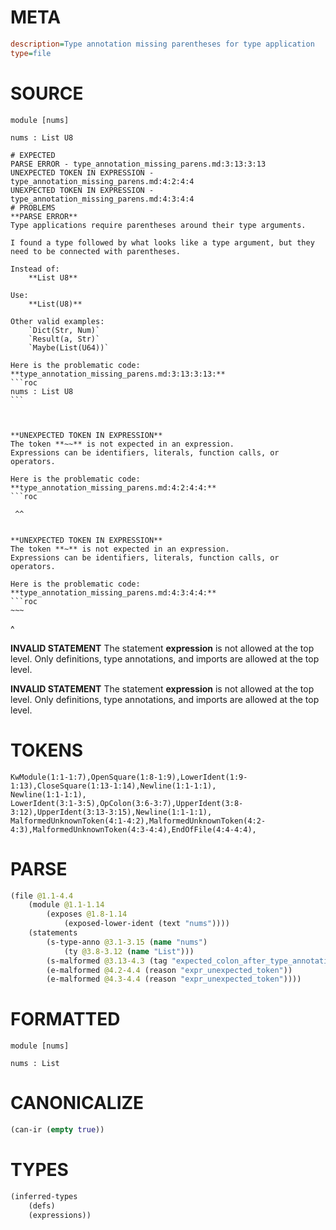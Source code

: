 # META
~~~ini
description=Type annotation missing parentheses for type application
type=file
~~~
# SOURCE
~~~roc
module [nums]

nums : List U8
~~~
~~~
# EXPECTED
PARSE ERROR - type_annotation_missing_parens.md:3:13:3:13
UNEXPECTED TOKEN IN EXPRESSION - type_annotation_missing_parens.md:4:2:4:4
UNEXPECTED TOKEN IN EXPRESSION - type_annotation_missing_parens.md:4:3:4:4
# PROBLEMS
**PARSE ERROR**
Type applications require parentheses around their type arguments.

I found a type followed by what looks like a type argument, but they need to be connected with parentheses.

Instead of:
    **List U8**

Use:
    **List(U8)**

Other valid examples:
    `Dict(Str, Num)`
    `Result(a, Str)`
    `Maybe(List(U64))`

Here is the problematic code:
**type_annotation_missing_parens.md:3:13:3:13:**
```roc
nums : List U8
```
            


**UNEXPECTED TOKEN IN EXPRESSION**
The token **~~** is not expected in an expression.
Expressions can be identifiers, literals, function calls, or operators.

Here is the problematic code:
**type_annotation_missing_parens.md:4:2:4:4:**
```roc
~~~
```
 ^^


**UNEXPECTED TOKEN IN EXPRESSION**
The token **~** is not expected in an expression.
Expressions can be identifiers, literals, function calls, or operators.

Here is the problematic code:
**type_annotation_missing_parens.md:4:3:4:4:**
```roc
~~~
```
  ^


**INVALID STATEMENT**
The statement **expression** is not allowed at the top level.
Only definitions, type annotations, and imports are allowed at the top level.

**INVALID STATEMENT**
The statement **expression** is not allowed at the top level.
Only definitions, type annotations, and imports are allowed at the top level.

# TOKENS
~~~zig
KwModule(1:1-1:7),OpenSquare(1:8-1:9),LowerIdent(1:9-1:13),CloseSquare(1:13-1:14),Newline(1:1-1:1),
Newline(1:1-1:1),
LowerIdent(3:1-3:5),OpColon(3:6-3:7),UpperIdent(3:8-3:12),UpperIdent(3:13-3:15),Newline(1:1-1:1),
MalformedUnknownToken(4:1-4:2),MalformedUnknownToken(4:2-4:3),MalformedUnknownToken(4:3-4:4),EndOfFile(4:4-4:4),
~~~
# PARSE
~~~clojure
(file @1.1-4.4
	(module @1.1-1.14
		(exposes @1.8-1.14
			(exposed-lower-ident (text "nums"))))
	(statements
		(s-type-anno @3.1-3.15 (name "nums")
			(ty @3.8-3.12 (name "List")))
		(s-malformed @3.13-4.3 (tag "expected_colon_after_type_annotation"))
		(e-malformed @4.2-4.4 (reason "expr_unexpected_token"))
		(e-malformed @4.3-4.4 (reason "expr_unexpected_token"))))
~~~
# FORMATTED
~~~roc
module [nums]

nums : List
~~~
# CANONICALIZE
~~~clojure
(can-ir (empty true))
~~~
# TYPES
~~~clojure
(inferred-types
	(defs)
	(expressions))
~~~
